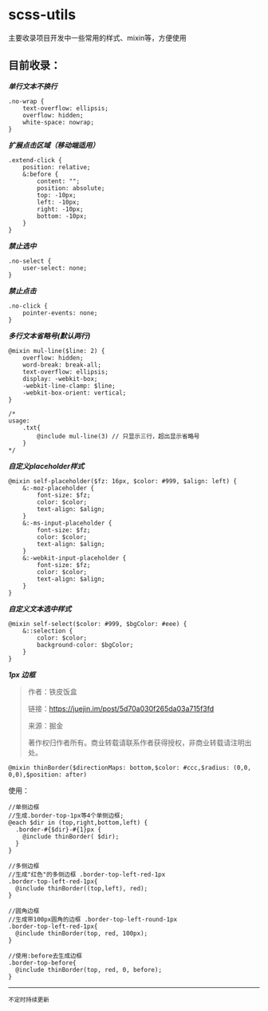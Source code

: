 # scss-utils


主要收录项目开发中一些常用的样式、mixin等，方便使用

目前收录：
---
***单行文本不换行***
```
.no-wrap {
    text-overflow: ellipsis;
    overflow: hidden;
    white-space: nowrap;
}
```
***扩展点击区域（移动端适用）***
```
.extend-click {
    position: relative;
    &:before {
        content: "";
        position: absolute;
        top: -10px;
        left: -10px;
        right: -10px;
        bottom: -10px;
    }
}
```

***禁止选中***
```
.no-select {
    user-select: none;
}
```

***禁止点击***
```
.no-click {
    pointer-events: none;
}
```

***多行文本省略号(默认两行)***
```
@mixin mul-line($line: 2) {
    overflow: hidden;
    word-break: break-all;
    text-overflow: ellipsis;
    display: -webkit-box;
    -webkit-line-clamp: $line;
    -webkit-box-orient: vertical;
}

/*
usage: 
    .txt{
        @include mul-line(3) // 只显示三行，超出显示省略号
    }
*/
```

***自定义placeholder样式***
```
@mixin self-placeholder($fz: 16px, $color: #999, $align: left) {
    &:-moz-placeholder {
        font-size: $fz;
        color: $color;
        text-align: $align;
    }
    &:-ms-input-placeholder {
        font-size: $fz;
        color: $color;
        text-align: $align;
    }
    &:-webkit-input-placeholder {
        font-size: $fz;
        color: $color;
        text-align: $align;
    }
}
```

***自定义文本选中样式***
```
@mixin self-select($color: #999, $bgColor: #eee) {
    &::selection {
        color: $color;
        background-color: $bgColor;
    }
}
```

***1px 边框***
>作者：铁皮饭盒
>
>链接：https://juejin.im/post/5d70a030f265da03a715f3fd
>
>来源：掘金
>
>著作权归作者所有。商业转载请联系作者获得授权，非商业转载请注明出处。
```
@mixin thinBorder($directionMaps: bottom,$color: #ccc,$radius: (0,0, 0,0),$position: after)
```

使用：
```
//单侧边框
//生成.border-top-1px等4个单侧边框;
@each $dir in (top,right,bottom,left) {
  .border-#{$dir}-#{1}px {
    @include thinBorder( $dir);
  }
}

//多侧边框
//生成"红色"的多侧边框 .border-top-left-red-1px
.border-top-left-red-1px{
  @include thinBorder((top,left), red);
}

//圆角边框
//生成带100px圆角的边框 .border-top-left-round-1px
.border-top-left-red-1px{
  @include thinBorder(top, red, 100px);
}

//使用:before去生成边框
.border-top-before{
  @include thinBorder(top, red, 0, before);
}
```

---
<small>不定时持续更新<small>
